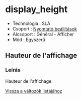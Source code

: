 # display\_height

* Technológia : SLA
* Csoport : [Nyomtató beállítások](../sla_printer/sla_parameters.md)
* Alcsoport : Général - Afficher
* Mód : Egyszerű

## Hauteur de l'affichage

### Leírás

Hauteur de l'affichage

[Vissza a változók listájához](../../variable_list)

